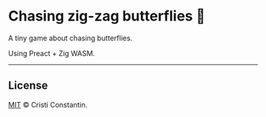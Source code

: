# Chasing zig-zag butterflies 🦋

A tiny game about chasing butterflies.

Using Preact + Zig WASM.

-----

## License

[MIT](LICENSE) © Cristi Constantin.
